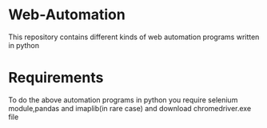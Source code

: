 # Web-Automation
This repository contains different kinds of web automation programs written in python
# Requirements
To do the above automation programs in python you require selenium module,pandas and imaplib(in rare case) and download chromedriver.exe file 
